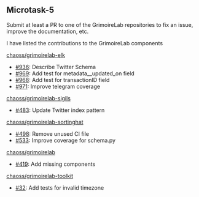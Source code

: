 ## Microtask-5

Submit at least a PR to one of the GrimoireLab repositories to fix an issue, improve the documentation, etc.

I have listed the contributions to the GrimoireLab components<br>

[chaoss/grimoirelab-elk](https://github.com/chaoss/grimoirelab-elk)

- [#936](https://github.com/chaoss/grimoirelab-elk/issues/936): Describe Twitter Schema
- [#969](https://github.com/chaoss/grimoirelab-elk/pull/969): Add test for metadata\_\_updated_on field
- [#968](https://github.com/chaoss/grimoirelab-elk/pull/968): Add test for transactionID field
- [#971](https://github.com/chaoss/grimoirelab-elk/pull/971): Improve telegram coverage

[chaoss/grimoirelab-sigils](https://github.com/VSevagen/grimoirelab-sigils)

- [#483](https://github.com/chaoss/grimoirelab-sigils/pull/483): Update Twitter index pattern

[chaoss/grimoirelab-sortinghat](https://github.com/chaoss/grimoirelab-sortinghat)

- [#498](https://github.com/chaoss/grimoirelab-sortinghat/pull/498): Remove unused CI file
- [#533](https://github.com/chaoss/grimoirelab-sortinghat/pull/533): Improve coverage for schema.py

[chaoss/grimoirelab](https://github.com/chaoss/grimoirelab)

- [#419](https://github.com/chaoss/grimoirelab/pull/419): Add missing components

[chaoss/grimoirelab-toolkit](https://github.com/chaoss/grimoirelab-toolkit)

- [#32](https://github.com/chaoss/grimoirelab-toolkit/pull/35): Add tests for invalid timezone
